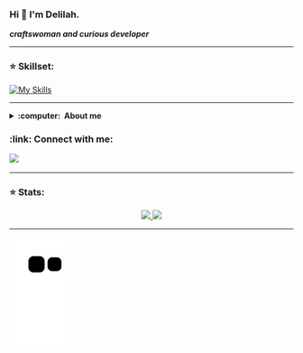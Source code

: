 ### Hi 👋 I'm Delilah.

***craftswoman and curious developer***

<hr/>

### :star: Skillset:
[![My Skills](https://skillicons.dev/icons?i=java,typescript,angular,javascript,php,spring,mysql)](https://skillicons.dev)

<hr/>

<details close="true">
  <summary><b>:computer: &nbsp;About me</b></summary>
  
  - 🔭 I’m currently working on  ***Portfolio***
  - 🌱 I’m currently learning ***Java/Javascript***
  - 🤔 I’m looking for help with ***desing***
  - 💬 Ask me about ***Anything***
  - 📫 How to reach me: dalimistura@gmail.com
  - 😄 Pronouns: she/her
  - ⚡ Fun fact: ***A shrimp's heart is in its head***
 </details>
 

<h3 align="left"> :link: Connect with me:</h3>

[![](https://img.shields.io/badge/linkedin-%230077B5.svg?style=for-the-badge&logo=linkedin)](https://www.linkedin.com/in/dalilamf/)

<hr/>

### :star: Stats:

<div align="center">
  <a href="https://github.com/dalmimio">
  <img height="180em" src="https://github-readme-stats.vercel.app/api?username=dalmimio&show_icons=true&theme=dracula&include_all_commits=true&count_private=true"/>
  <img height="180em" src="https://github-readme-stats.vercel.app/api/top-langs/?username=dalmimio&layout=compact&langs_count=7&theme=dracula"/>
</div>

<hr/>

![Snake animation](https://github.com/dalmimio/dalmimio/blob/output/github-contribution-grid-snake.svg)
